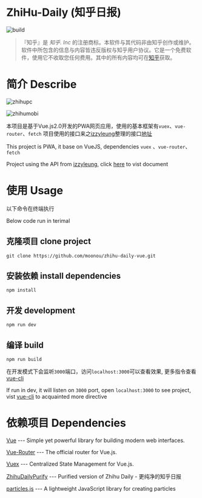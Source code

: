 # ZhiHu-Daily (知乎日报)
![build](https://travis-ci.org/moonou/zhihu-daily-vue.svg?branch=master)

>『知乎』是 *知乎. Inc* 的注册商标。本软件与其代码非由知乎创作或维护。软件中所包含的信息与内容皆违反版权与知乎用户协议。它是一个免费软件，使用它不收取您任何费用。其中的所有内容均可在[知乎](http://www.zhihu.com)获取。

# 简介 Describe

![zhihupc](https://odujw1uur.qnssl.com/zhihupc.png)

![zhihumobi](https://odujw1uur.qnssl.com/zhihumobi.png)

本项目是基于Vue.js2.0开发的PWA网页应用，使用的基本框架有`vuex`、`vue-router`、`fetch`
项目使用的接口来之[izzyleung](https://github.com/izzyleung)整理的接口[地址](https://github.com/izzyleung/ZhihuDailyPurify/wiki/%E7%9F%A5%E4%B9%8E%E6%97%A5%E6%8A%A5-API-%E5%88%86%E6%9E%90)

This project is PWA, it base on VueJS, dependencies `vuex` 、`vue-router`、 `fetch`

Project using the API from [izzyleung](https://github.com/izzyleung), click [here](https://github.com/izzyleung/ZhihuDailyPurify/wiki/%E7%9F%A5%E4%B9%8E%E6%97%A5%E6%8A%A5-API-%E5%88%86%E6%9E%90) to vist document

# 使用 Usage
以下命令在终端执行

Below code run in terimal

## 克隆项目 clone project
``` shell
git clone https://github.com/moonou/zhihu-daily-vue.git
```
## 安装依赖 install dependencies
``` shell
npm install
```
## 开发 development
``` shell
npm run dev
```
## 编译 build
``` shell
npm run build
```

在开发模式下会监听`3000`端口，访问`localhost:3000`可以查看效果, 更多指令查看[vue-cli](https://github.com/vuejs/vue-cli)

If run in dev, it will listen on `3000` port, open `localhost:3000` to see project, vist [vue-cli](https://github.com/vuejs/vue-cli) to acquainted more directive

# 依赖项目 Dependencies
[Vue](https://github.com/vuejs/vuejs.org) --- Simple yet powerful library for building modern web interfaces.

[Vue-Router](https://github.com/vuejs/vue-router) --- The official router for Vue.js.

[Vuex](https://github.com/vuejs/vuex) --- Centralized State Management for Vue.js.

[ZhihuDailyPurify](https://github.com/izzyleung/ZhihuDailyPurify) --- Purified version of Zhihu Daily - 更纯净的知乎日报

[particles.js](https://github.com/VincentGarreau/particles.js/) --- A lightweight JavaScript library for creating particles
